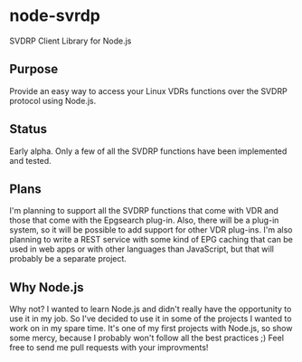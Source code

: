 node-svrdp
==========

SVDRP Client Library for Node.js

## Purpose

Provide an easy way to access your Linux VDRs functions over the SVDRP
protocol using Node.js.

## Status

Early alpha. Only a few of all the SVDRP functions have been implemented
and tested.

## Plans
I'm planning to support all the SVDRP functions that come with VDR and those
that come with the Epgsearch plug-in. Also, there will be a plug-in system,
so it will be possible to add support for other VDR plug-ins. I'm also 
planning to write a REST service with some kind of EPG caching that can
be used in web apps or with other languages than JavaScript, but that will
probably be a separate project.

## Why Node.js

Why not? I wanted to learn Node.js and didn't really have the opportunity
to use it in my job. So I've decided to use it in some of the projects
I wanted to work on in my spare time. It's one of my first projects
with Node.js, so show some mercy, because I probably won't follow all the 
best practices ;) Feel free to send me pull requests with your improvments!


